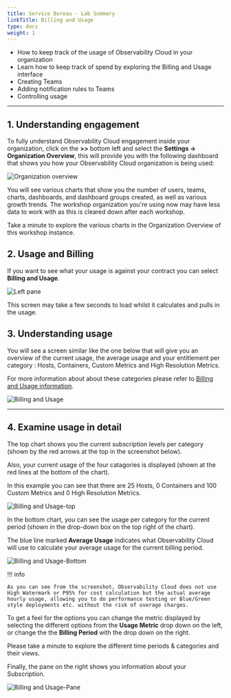```yaml
---
title: Service Bureau - Lab Summary
linkTitle: Billing and Usage
type: docs
weight: 1
---
```



* How to keep track of the usage of Observability Cloud in your organization
* Learn how to keep track of spend by exploring the Billing and Usage interface
* Creating Teams
* Adding notification rules to Teams
* Controlling usage

---

## 1. Understanding engagement

To fully understand Observability Cloud engagement inside your organization, click on the **>>** bottom left and select the **Settings → Organization Overview**, this will provide you with the following dashboard that shows you how your Observability Cloud organization is being used:

![Organization overview](../images/servicebureau/engagement.png)

You will see various charts that show you the number of users, teams, charts, dashboards, and dashboard groups created, as well as various growth trends. The workshop organization you're using now may have less data to work with as this is cleared down after each workshop.

Take a minute to explore the various charts in the Organization Overview of this workshop instance.

## 2. Usage and Billing

If you want to see what your usage is against your contract you can select **Billing and Usage**.

![Left pane](../images/servicebureau/billing-and-usage-menu.png)

This screen may take a few seconds to load whilst it calculates and pulls in the usage.

## 3. Understanding usage

You will see a screen similar like the one below that will give you an overview of the current usage, the average usage and your entitlement per category : Hosts, Containers, Custom Metrics and High Resolution Metrics.  

For more information about about these categories please refer to [Billing and Usage information](https://docs.splunk.com/Observability/admin/monitor-imm-billing-usage.html).

![Billing and Usage](../images/servicebureau/usage-charts.png)

---

## 4. Examine usage in detail

The top chart shows you the current subscription levels per category (shown by the red arrows at the top in the screenshot below).

Also, your current usage of the four catagories is displayed (shown at the red lines at the bottom of the chart).

In this example you can see that there are 25 Hosts, 0 Containers and 100 Custom Metrics and 0 High Resolution Metrics.

![Billing and Usage-top](../images/servicebureau/usage-detail.png)

In the bottom chart, you can see the usage per category for the current period (shown in the drop-down box on the top right of the chart).

The blue line marked **Average Usage** indicates what Observability Cloud will use to calculate your average usage for the current billing period.

![Billing and Usage-Bottom](../images/servicebureau/usage-trends.png)

!!! info

    As you can see from the screenshot, Observability Cloud does not use High Watermark or P95% for cost calculation but the actual average hourly usage, allowing you to do performance testing or Blue/Green style deployments etc. without the risk of overage charges.

To get a feel for the options you can change the metric displayed by selecting the different options from the **Usage Metric** drop down on the left, or change the the **Billing Period** with the drop down on the right.

Please take a minute to explore the different time periods & categories and their views.

Finally, the pane on the right shows you information about your Subscription.

![Billing and Usage-Pane](../images/servicebureau/subscription.png)
